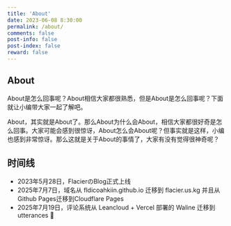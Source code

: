 ```yaml
---
title: 'About'
date: 2023-06-08 8:30:00
permalink: /about/
comments: false
post-info: false
post-index: false
reward: false
---
```

## About

About是怎么回事呢？About相信大家都很熟悉，但是About是怎么回事呢？下面就让小编带大家一起了解吧。

About，其实就是About了。那么About为什么会About，相信大家都很好奇是怎么回事。大家可能会感到很惊讶，About怎么会About呢？但事实就是这样，小编也感到非常惊讶。那么这就是关于About的事情了，大家有没有觉得很神奇呢？

## 时间线

- 2023年5月28日，FlacierのBlog正式上线
- 2025年7月7日，域名从 fldicoahkiin.github.io 迁移到 flacier.us.kg 并且从Github Pages迁移到Cloudflare Pages
- 2025年7月19日，评论系统从 Leancloud + Vercel 部署的 Waline 迁移到 utterances 🔮
